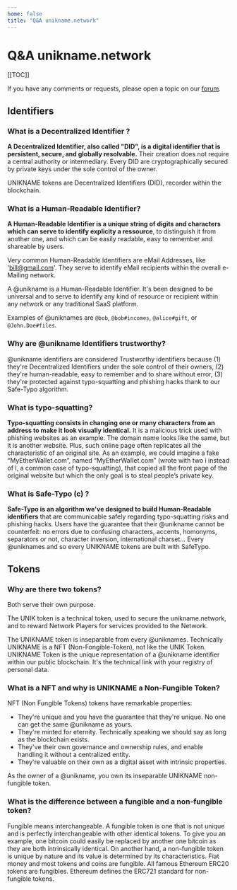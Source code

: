 ```yaml
---
home: false
title: "Q&A unikname.network"
---
```


# Q&A unikname.network

[[TOC]]

If you have any comments or requests, please open a topic on our [forum](https://forum.unikname.com/).

## Identifiers

### What is a Decentralized Identifier ?

**A Decentralized Identifier, also called "DID", is a digital identifier that is persistent, secure, and globally resolvable.** Their creation does not require a central authority or intermediary. Every DID are cryptographically secured by private keys under the sole control of the owner.

UNIKNAME tokens are Decentralized Identifiers (DID), recorder within the <brand name="uns"/> blockchain.

### What is a Human-Readable Identifier? 

**A Human-Readable Identifier is a unique string of digits and characters which can serve to identify explicity a ressource**, to distinguish it from another one, and which can be easily readable, easy to remember and shareable by users. 

Very common Human-Readable Identifiers are eMail Addresses, like 'bill@gmail.com'. They serve to identify eMail recipients within the overall e-Mailing network. 

A @unikname is a Human-Readable Identifier. It's been designed to be universal and to serve to identify any kind of resource or recipient within any network or any traditional SaaS platform.

Examples of @uniknames are `@bob`, `@bob#incomes`, `@alice#gift`, or `@John.Doe#files`.


### Why are @unikname Identifiers trustworthy? 

@unikname identifiers are considered Trustworthy identifiers because (1) they're Decentralized Identifiers under the sole control of their owners, (2) they're human-readable, easy to remember and to share without error, (3) they're protected against typo-squatting and phishing hacks thank to our Safe-Typo algorithm.


### What is typo-squatting? 

**Typo-squatting consists in changing one or many characters from an address to make it look visually identical.** It is a malicious trick used with phishing websites as an example. The domain name looks like the same, but it is another website. Plus, such online page often replicates all the characteristic of an original site. As an example, we could imagine a fake “MyEtherWallet.com”, named “MyEtherWaIIet.com” (wrote with two i instead of l, a common case of typo-squatting), that copied all the front page of the original website but which the only goal is to steal people’s private key. 


### What is Safe-Typo (c) ? 

**Safe-Typo is an algorithm we've designed to build Human-Readable identifiers** that are communicable safely regarding typo-squatting risks and phishing hacks. 
Users have the guarantee that their @unikname cannot be counterfeit: no errors due to confusing characters, accents, homonyms, separators or not, character inversion, international charset... Every @uniknames and so every UNIKNAME tokens are built with SafeTypo. 

## Tokens

### Why are there two tokens? 

Both serve their own purpose.

The UNIK token is a technical token, used to secure the unikname.network, and to reward Network Players for services provided to the Network. 

The UNIKNAME token is inseparable from every @uniknames. Technically UNIKNAME is a NFT (Non-Fongible-Token), not like the UNIK Token. UNIKNAME Token is the unique representation of a @unikname identifier within our <brand name="uns"/> public blockchain. It's the technical link with your registry of personal data.

### What is a NFT and why is UNIKNAME a Non-Fungible Token? 

NFT (Non Fungible Tokens) tokens have remarkable properties:

- They're unique and you have the guarantee that they're unique. No one can get the same @unikname as yours. 
- They're minted for eternity. Technically speaking we should say as long as the blockchain exists. 
- They've their own governance and ownership rules, and enable handling it without a centralized entity. 
- They're valuable on their own as a digital asset with intrinsic properties.

As the owner of a @unikname, you own its inseparable UNIKNAME non-fungible token.


### What is the difference between a fungible and a non-fungible token? 

Fungible means interchangeable. A fungible token is one that is not unique and is perfectly interchangeable with other identical tokens. To give you an example, one bitcoin could easily be replaced by another one bitcoin as they are both intrinsically identical. On another hand, a non-fungible token is unique by nature and its value is determined by its characteristics. 
Fiat money and most tokens and coins are fungible. All famous Ethereum ERC20 tokens are fungibles. Ethereum defines the ERC721 standard for non-fungible tokens. 


